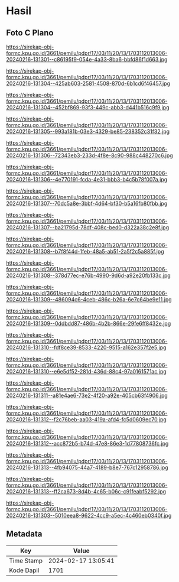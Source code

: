 # Hasil

## Foto C Plano

https://sirekap-obj-formc.kpu.go.id/3661/pemilu/pdpr/17/03/11/20/13/1703112013006-20240216-131301--c86195f9-054e-4a33-8ba6-bbfd86f1d663.jpg

https://sirekap-obj-formc.kpu.go.id/3661/pemilu/pdpr/17/03/11/20/13/1703112013006-20240216-131304--425ab603-2581-4508-870d-6b1cd6f46457.jpg

https://sirekap-obj-formc.kpu.go.id/3661/pemilu/pdpr/17/03/11/20/13/1703112013006-20240216-131304--452bf869-93f3-449c-abb3-d441b516c9f9.jpg

https://sirekap-obj-formc.kpu.go.id/3661/pemilu/pdpr/17/03/11/20/13/1703112013006-20240216-131305--993a181b-03e3-4329-be85-238352c31f32.jpg

https://sirekap-obj-formc.kpu.go.id/3661/pemilu/pdpr/17/03/11/20/13/1703112013006-20240216-131306--72343eb3-233d-4f8e-8c90-988c448270c6.jpg

https://sirekap-obj-formc.kpu.go.id/3661/pemilu/pdpr/17/03/11/20/13/1703112013006-20240216-131306--4e770191-fcda-4e31-bbb3-b4c5b78f007a.jpg

https://sirekap-obj-formc.kpu.go.id/3661/pemilu/pdpr/17/03/11/20/13/1703112013006-20240216-131307--70dc5a8e-3bbf-4d64-bf30-b5a16fb80fbb.jpg

https://sirekap-obj-formc.kpu.go.id/3661/pemilu/pdpr/17/03/11/20/13/1703112013006-20240216-131307--ba21795d-78df-408c-bed0-d322a38c2e8f.jpg

https://sirekap-obj-formc.kpu.go.id/3661/pemilu/pdpr/17/03/11/20/13/1703112013006-20240216-131308--b7f8f44d-1feb-48a5-ab51-2a5f2c5a885f.jpg

https://sirekap-obj-formc.kpu.go.id/3661/pemilu/pdpr/17/03/11/20/13/1703112013006-20240216-131308--378d77ec-e76b-4990-9d6d-a92e20fb133c.jpg

https://sirekap-obj-formc.kpu.go.id/3661/pemilu/pdpr/17/03/11/20/13/1703112013006-20240216-131309--486094c6-4ceb-486c-b26a-6e7c64be9e11.jpg

https://sirekap-obj-formc.kpu.go.id/3661/pemilu/pdpr/17/03/11/20/13/1703112013006-20240216-131309--0ddbdd87-486b-4b2b-866e-29fe6ff8432e.jpg

https://sirekap-obj-formc.kpu.go.id/3661/pemilu/pdpr/17/03/11/20/13/1703112013006-20240216-131310--fdf8ce39-8533-4220-9515-a162e357f2e5.jpg

https://sirekap-obj-formc.kpu.go.id/3661/pemilu/pdpr/17/03/11/20/13/1703112013006-20240216-131310--e6e5df52-281d-436d-88c4-97a0161571ac.jpg

https://sirekap-obj-formc.kpu.go.id/3661/pemilu/pdpr/17/03/11/20/13/1703112013006-20240216-131311--a81e4ae6-73e2-4f20-a92e-405cb63f4906.jpg

https://sirekap-obj-formc.kpu.go.id/3661/pemilu/pdpr/17/03/11/20/13/1703112013006-20240216-131312--f2c76beb-aa03-419a-afd4-fc5d0609ec70.jpg

https://sirekap-obj-formc.kpu.go.id/3661/pemilu/pdpr/17/03/11/20/13/1703112013006-20240216-131312--acc872b5-b74d-47e8-86e3-1d77808736fc.jpg

https://sirekap-obj-formc.kpu.go.id/3661/pemilu/pdpr/17/03/11/20/13/1703112013006-20240216-131313--4fb94075-44a7-4189-b8e7-767c12958786.jpg

https://sirekap-obj-formc.kpu.go.id/3661/pemilu/pdpr/17/03/11/20/13/1703112013006-20240216-131313--ff2ca673-8d4b-4c65-b06c-c91feabf5292.jpg

https://sirekap-obj-formc.kpu.go.id/3661/pemilu/pdpr/17/03/11/20/13/1703112013006-20240216-131303--5010eea8-9622-4cc9-a5ec-4c460eb0340f.jpg


## Metadata

| Key        | Value               |
| ---------- | ------------------- |
| Time Stamp | 2024-02-17 13:05:41 |
| Kode Dapil | 1701                |



